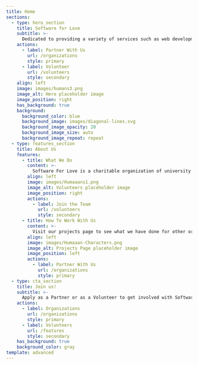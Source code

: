 ```yaml
---
title: Home
sections:
  - type: hero_section
    title: Software for Love
    subtitle: >-
      Dedicated to providing a variety of services such as web development, redesigning, and maintenance.
    actions:
      - label: Partner With Us
        url: /organizations
        style: primary
      - label: Volunteer
        url: /volunteers
        style: secondary
    align: left
    image: images/humans3.png
    image_alt: Hero placeholder image
    image_position: right
    has_background: true
    background:
      background_color: blue
      background_image: images/diagonal-lines.svg
      background_image_opacity: 20
      background_image_size: auto
      background_image_repeat: repeat
  - type: features_section
    title: About Us
    features:
      - title: What We Do
        content: >-
          Software For Love is a charitable organization of university students striving to give back to our community using software.
        align: left
        image: images/Humaaans1.png
        image_alt: Volunteers placeholder image
        image_position: right
        actions:
          - label: Join the Team
            url: /volunteers
            style: secondary
      - title: How To Work With Us
        content: >-
          Visit our projects page to see what we have done for other organizations.
        align: left
        image: images/Humaaan-Characters.png
        image_alt: Projects Page placeholder image
        image_position: left
        actions:
          - label: Partner With Us
            url: /organizations
            style: primary
  - type: cta_section
    title: Join us!
    subtitle: >-
      Apply as a Partner or as a Volunteer to get involved with Software for Love
    actions:
      - label: Organizations
        url: /organizations
        style: primary
      - label: Volunteers
        url: /features
        style: secondary
    has_background: true
    background_color: gray
template: advanced
---
```

